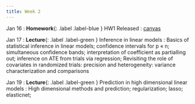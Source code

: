 ```yaml
---
title: Week 2
---
```

Jan 16
: **Homework**{: .label .label-blue } HW1 Released
  : [canvas](https://canvas.stanford.edu/)
  
Jan 17
: **Lecture**{: .label .label-green } Inference in linear models
: Basics of statistical inference in linear models; confidence intervals for p « n; simultaneous confidence bands; interpretation of coefficient as partialling out; inference on ATE from trials via regression; Revisiting the role of covariates in randomized trials: precision and heterogeneity: variance characterization and comparisons

Jan 19
: **Lecture**{: .label .label-green } Prediction in high dimensional linear models
: High dimensional methods and prediction; regularization; lasso; elasticnet;

